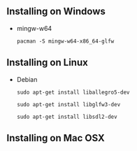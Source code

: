 ## Installing on Windows

- mingw-w64

   ```
   pacman -S mingw-w64-x86_64-glfw
   ```

## Installing on Linux

- Debian

   ```
   sudo apt-get install liballegro5-dev
   ```

   ```
   sudo apt-get install libglfw3-dev
   ```

   ```
   sudo apt-get install libsdl2-dev
   ```

## Installing on Mac OSX

